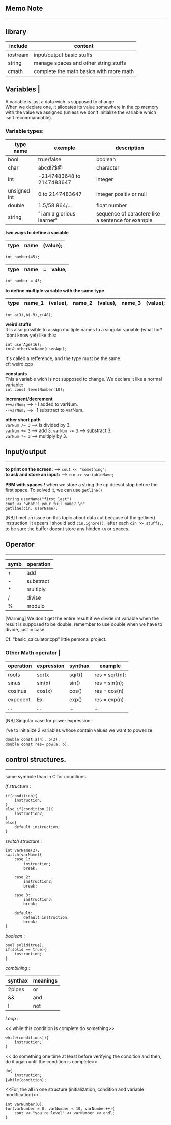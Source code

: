 ## Memo Note  
---
  
## library 
  
|include|content|
|-------|-------|
|iostream|input/output basic stuffs|
|string|manage spaces and other string stuffs|
|cmath|complete the math basics with more math|
  

## Variables |  
  
A variable is just a data wich is supposed to change.  
When we declare one, it allocates its value somewhere in the cp memory with the value we assigned (unless we don't initialize the variable which isn't recommandable).  
  
### Variable types:  
|type name| exemple| description|
|---------|--------|------------|
|bool|true/false|boolean|
|char|abcd!?$@|character|
|int|-2147483648 to 2147483647| integer|
|unsigned int| 0 to 2147483647| integer positiv or null|
|double|1.5/58.964/...| float number|
|string|"i am a glorious learner"| sequence of caractere like a sentence for example|  
  
**two ways to define a variable**  
  
|type|name|(value);|  
|----|----|--------|
```int number(45);```  

|type|name|=|value;|
|----|----|-|------|
```int number = 45;```
  
**to define multiple variable with the same type**  
  
|type|name_1|(value),|name_2|(value),|name_3|(value);|
|----|------|-------|------|-------|------|-------|
  
```int a(3),b(-9),c(48);```  
  
**weird stuffs**  
It is also possible to assign multiple names to a singular variable (what for? 'dont know yet) like this:  
```
int userAge(16);
int& otherVarName(userAge);
```  
It's called a refference, and the type must be the same.  
cf: weird.cpp  
  
**constants**  
This a variable wich is not supposed to change. We declare it like a normal variable:  
`int const levelNumber(10);`  

**increment/decrement**  
`++varNum;` --> +1 added to varNum.  
`--varNum;` --> -1 substract to varNum.  
  
**other short path**  
`varNum /= 3` --> is divided by 3.  
`varNum += 3` --> add 3.
`varNum -= 3` --> substract 3.  
`varNum *= 3` --> multiply by 3.
  

## Input/output  
---
  
**to print on the screen:** --> ```cout << "something";```  
**to ask and store an input:** --> ```cin >> variableName;```  
  
**PBM with spaces !** when we store a string the cp doesnt stop before the first space. To solved it, we can use `getline()`.  
```
string userName("first last")
cout << "what's your full name? \n"  
getline(cin, userName);
```  
[NB] I met an issue on this topic about data cut because of the getline() instruction.
It apears i should add `cin.ignore();` after each `cin >> stuffs;`, to be sure the buffer doesnt store any hidden `\n` or spaces.  
  
## Operator  
---  
  
|symb|operation|
|----|---------|
|+|add|
|-|substract|
|*|multiply|
|/|divise|
|%|modulo|  
  
[Warning] We don't get the entire result if we divide int variable when the result is supposed to be double. remember to use double when we have to divide, just in case.  
  
Cf: "basic_calculator.cpp" little personal project.  
  
### Other Math operator |  
  
|operation|expression|synthax|example|
|---------|----------|-------|-------|
|roots|sqrtx|sqrt()|res = sqrt(n);|
|sinus|sin(x)|sin()|res = sin(n);|
|cosinus|cos(x)|cos()|res = cos(n)|
|exponent| Ex|exp()|res = exp(n)|
|...|...|...|...|
  
[NB] Singular case for power expression:  
  
I've to initialize 2 variables whose contain values we want to powerize.  
```
double const a(4), b(3);
double const res= pow(a, b);
```  
## control structures.  
---
  same symbole than in C for conditions.  

*if structure* :  
  
```
if(condition){
    instruction;
}
else if(condition 2){
    instruction2;
}
else{
    default instruction;
}
```  
  
*switch structure* :  
  
```
int varName(2);
switch(varName){
    case 1:
        instruction;
        break;
    
    case 2:
        instruction2;
        break;
    
    case 3:
        instruction3;
        break;
    
    default:
        default instruction;
        break;
}
```  
  
*boolean* :  
  
```
bool solid(true);
if(solid == true){
    instruction;
}
```  
  
*combining* :  
  
|synthax| meanings|
|-------|---------|
| 2pipes | or |
| &&| and |
| ! | not |
  
*Loop* :  
  
<< while this condition is complete do something>> 
``` 
while(conditions)){
    instruction;
}
```  
  
<< do something one time at least before verifying the condition and 
then, do it again until the condition is complete>>
```
do{
    instruction;
}while(condition);
```
  
<<For, the all in one structure (initialization, condition and variable modification)>>  
```
int varNumber(0);
for(varNumber = 0, varNumber < 10, varNumber++){
    cout << "you're level" << varNumber << endl;
}
```
